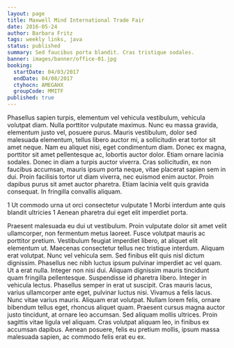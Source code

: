 ```yaml
---
layout: page
title: Maxwell Mind International Trade Fair
date: 2016-05-24
author: Barbara Fritz
tags: weekly links, java
status: published
summary: Sed faucibus porta blandit. Cras tristique sodales.
banner: images/banner/office-01.jpg
booking:
  startDate: 04/03/2017
  endDate: 04/08/2017
  ctyhocn: AMEGAHX
  groupCode: MMITF
published: true
---
```

Phasellus sapien turpis, elementum vel vehicula vestibulum, vehicula volutpat diam. Nulla porttitor vulputate maximus. Nunc eu massa gravida, elementum justo vel, posuere purus. Mauris vestibulum, dolor sed malesuada elementum, tellus libero auctor mi, a sollicitudin erat tortor sit amet neque. Nam eu aliquet nisi, eget condimentum diam. Donec ex magna, porttitor sit amet pellentesque ac, lobortis auctor dolor. Etiam ornare lacinia sodales. Donec in diam a turpis auctor viverra. Cras sollicitudin, ex non faucibus accumsan, mauris ipsum porta neque, vitae placerat sapien sem in dui. Proin facilisis tortor ut diam viverra, nec euismod enim auctor. Proin dapibus purus sit amet auctor pharetra. Etiam lacinia velit quis gravida consequat. In fringilla convallis aliquam.

1 Ut commodo urna ut orci consectetur vulputate
1 Morbi interdum ante quis blandit ultricies
1 Aenean pharetra dui eget elit imperdiet porta.

Praesent malesuada eu dui ut vestibulum. Proin vulputate dolor sit amet velit ullamcorper, non fermentum metus laoreet. Fusce volutpat mauris ac porttitor pretium. Vestibulum feugiat imperdiet libero, at aliquet elit elementum ut. Maecenas consectetur tellus nec tristique interdum. Aliquam erat volutpat. Nunc vel vehicula sem. Sed finibus elit quis nisl dictum dignissim. Phasellus nec nibh luctus ipsum pulvinar imperdiet ac vel quam. Ut a erat nulla. Integer non nisi dui. Aliquam dignissim mauris tincidunt quam fringilla pellentesque.
Suspendisse id pharetra libero. Integer in vehicula lectus. Phasellus semper in erat ut suscipit. Cras mauris lacus, varius ullamcorper ante eget, pulvinar luctus nisi. Vivamus a felis lacus. Nunc vitae varius mauris. Aliquam erat volutpat. Nullam lorem felis, ornare bibendum tellus eget, rhoncus aliquet quam. Praesent cursus magna auctor justo tincidunt, at ornare leo accumsan. Sed aliquam mollis ultrices. Proin sagittis vitae ligula vel aliquam. Cras volutpat aliquam leo, in finibus ex accumsan dapibus. Aenean posuere, felis eu pretium mollis, ipsum massa malesuada sapien, ac commodo felis erat eu ex.
